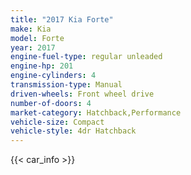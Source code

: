 ```yaml
---
title: "2017 Kia Forte"
make: Kia
model: Forte
year: 2017
engine-fuel-type: regular unleaded
engine-hp: 201
engine-cylinders: 4
transmission-type: Manual
driven-wheels: Front wheel drive
number-of-doors: 4
market-category: Hatchback,Performance
vehicle-size: Compact
vehicle-style: 4dr Hatchback
---
```


{{< car_info >}}
